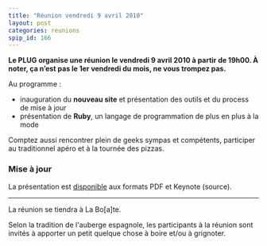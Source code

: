 ```yaml
---
title: "Réunion vendredi 9 avril 2010"
layout: post
categories: reunions
spip_id: 166
---
```

**Le PLUG organise une réunion le vendredi 9 avril 2010 à partir de 19h00. À noter, ça n’est pas le 1er vendredi du mois, ne vous trompez pas.**

Au programme :
* inauguration du **nouveau site** et présentation des outils et du process de mise à jour
* présentation de **Ruby**, un langage de programmation de plus en plus à la mode

Comptez aussi rencontrer plein de geeks sympas et compétents, participer au traditionnel apéro et à la tournée des pizzas.

### Mise à jour ###

La présentation est [disponible](/pub/intro_ruby_jlecour.tgz) aux formats PDF et Keynote (source).

----
La réunion se tiendra à La Bo\[a\]te.

Selon la tradition de l'auberge espagnole, les participants à la réunion sont invités à apporter un petit quelque chose à boire et/ou à grignoter.